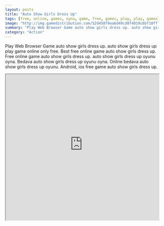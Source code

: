 ```yaml
---
layout: posts
title: "Auto Show Girls Dress Up"
tags: [free, online, games, oyna, game, free, games, play, play, games]
image: "http://img.gamedistribution.com/52d458f8ea6d49cd8f4019c6bf10fff9.jpg"
summary: "Play Web Browser Game auto show girls dress up. auto show girls dress up play game online only free. Best free online game auto show girls dress up. Free online game auto show girls dress up. auto show girls dress up oyunu oyna. Bedava auto show girls dress up oyunu oyna. Online bedava auto show girls dress up oyunu. Android, ios free game auto show girls dress up."
category: "Action"
---
```


Play Web Browser Game auto show girls dress up. auto show girls dress up play game online only free. Best free online game auto show girls dress up. Free online game auto show girls dress up. auto show girls dress up oyunu oyna. Bedava auto show girls dress up oyunu oyna. Online bedava auto show girls dress up oyunu. Android, ios free game auto show girls dress up.

<iframe width="100%" height="480px;" src="http://flash.gamedistribution.com?game=52d458f8ea6d49cd8f4019c6bf10fff9"></iframe>